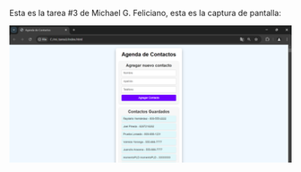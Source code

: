Esta es la tarea #3 de Michael G. Feliciano, esta es la captura de pantalla:

![Mi captura de pantalla](mitarea3.png)